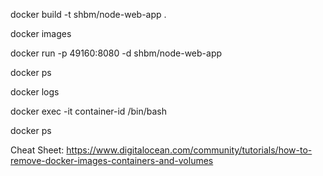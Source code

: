 docker build -t shbm/node-web-app .

docker images

docker run -p 49160:8080 -d shbm/node-web-app

docker ps

docker logs <container id>

docker exec -it container-id /bin/bash

docker ps

Cheat Sheet: https://www.digitalocean.com/community/tutorials/how-to-remove-docker-images-containers-and-volumes
